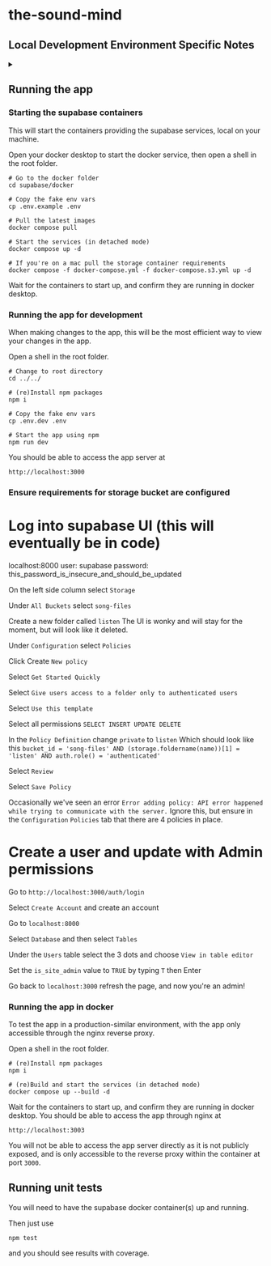 # the-sound-mind

## Local Development Environment Specific Notes

<details>

<summary></summary>

The instructions on running the app expect Docker Desktop to be installed.  Running entirely on the command line is possible with some additional effort.

### MacOS without Docker Desktop (entirely command line)

If you want to run Docker entirely from the command line we recommend using [Colima](https://github.com/abiosoft/colima).

It can be installed with [Homebrew](https://brew.sh/).

Docker and Docker Compose should also be installed via Homebrew.

<code>brew install docker</code>

<code>brew install docker-compose</code>

The colima VM needs to be started with the virtiofs mount type in order to avoid a mismatch between filesystem ownership/permissions when the postgresql data volume is mounted from a host directory (on the macOS filesystem) into the container.

<code>colima start virtio --mount-type=virtiofs</code>

The following may need to be added to your `~/.docker/config.json` in order to allow docker to find the docker-compose plugin.

```
   {
     "currentContext": "colima-virtio",
     "cliPluginsExtraDirs": [
       "/opt/homebrew/lib/docker/cli-plugins"
     ]
   }
```

This may need to be nessesary to allow docker compose commands (without the dash) to work.

<code>docker compose up  # without the dash (Docker executing compose as a plugin)</code>

As opposed to docker-compose commands.

<code>docker-compose up  # with the dash (directly running the docker-compose binary)</code>

We've found this to be nessesary, as bringing up the containers with `docker-compose` instead of `docker compose` has resulted in connectivity issues between containers.

### Docker Engine on Linux

We recommend installing Docker Engine with the instructions located here: [Install Docker Engine](https://docs.docker.com/engine/install/)

</details>

## Running the app

### Starting the supabase containers

This will start the containers providing the supabase services, local on your machine.

Open your docker desktop to start the docker service, then open a shell in the root folder.

```shell
# Go to the docker folder
cd supabase/docker

# Copy the fake env vars
cp .env.example .env

# Pull the latest images
docker compose pull

# Start the services (in detached mode)
docker compose up -d

# If you're on a mac pull the storage container requirements
docker compose -f docker-compose.yml -f docker-compose.s3.yml up -d
```

Wait for the containers to start up, and confirm they are running in docker desktop.

### Running the app for development

When making changes to the app, this will be the most efficient way to view your changes in the app. 

Open a shell in the root folder.

```shell
# Change to root directory
cd ../../

# (re)Install npm packages
npm i

# Copy the fake env vars
cp .env.dev .env

# Start the app using npm
npm run dev
```

You should be able to access the app server at

`http://localhost:3000`

### Ensure requirements for storage bucket are configured

# Log into supabase UI (this will eventually be in code)
localhost:8000
user: supabase
password: this_password_is_insecure_and_should_be_updated

On the left side column select `Storage`

Under `All Buckets` select `song-files`

Create a new folder called `listen`
The UI is wonky and will stay for the moment, but will look like it deleted.

Under `Configuration` select `Policies`

Click Create `New policy`

Select `Get Started Quickly`

Select `Give users access to a folder only to authenticated users`

Select `Use this template`

Select all permissions `SELECT INSERT UPDATE DELETE`

In the `Policy Definition` change `private` to `listen`
Which should look like this
```bucket_id = 'song-files' AND (storage.foldername(name))[1] = 'listen' AND auth.role() = 'authenticated'```

Select `Review`

Select `Save Policy`

Occasionally we've seen an error
`Error adding policy: API error happened while trying to communicate with the server.`
Ignore this, but ensure in the `Configuration` `Policies` tab that there are 4 policies in place.

# Create a user and update with Admin permissions
Go to `http://localhost:3000/auth/login`

Select `Create Account` and create an account

Go to `localhost:8000`

Select `Database` and then select `Tables`

Under the `Users` table select the 3 dots and choose `View in table editor`

Set the `is_site_admin` value to `TRUE` by typing `T` then Enter

Go back to `localhost:3000` refresh the page, and now you're an admin!

### Running the app in docker

To test the app in a production-similar environment, with the app only accessible through the nginx reverse proxy.

Open a shell in the root folder.

```shell
# (re)Install npm packages
npm i

# (re)Build and start the services (in detached mode)
docker compose up --build -d
```

Wait for the containers to start up, and confirm they are running in docker desktop. You should be able to access the app through nginx at 

`http://localhost:3003`

You will not be able to access the app server directly as it is not publicly exposed, and is only accessible to the reverse proxy within the container at port `3000`.

## Running unit tests

You will need to have the supabase docker container(s) up and running.

Then just use

`npm test`

and you should see results with coverage.
